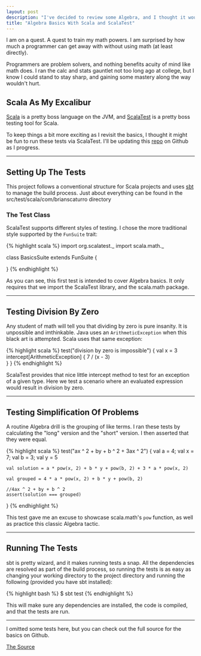 ```yaml
---
layout: post
description: "I've decided to review some Algebra, and I thought it would be fun to do so with Scala and ScalaTest."
title: "Algebra Basics With Scala and ScalaTest"
---
```


I am on a quest. A quest to train my math powers. I am surprised by how much a programmer can get away with without using math (at least directly).

Programmers are problem solvers, and nothing benefits acuity of mind like math does. I ran the calc and stats gauntlet not too long ago at college, but I know I could stand to stay sharp, and gaining some mastery along the way wouldn't hurt.

Scala As My Excalibur
---------------------
[Scala](http://www.scala-lang.org/) is a pretty boss language on the JVM, and [ScalaTest](http://www.scalatest.org/) is a pretty boss testing tool for Scala.

To keep things a bit more exciting as I revisit the basics, I thought it might be fun to run these tests via ScalaTest. I'll be updating this [repo](https://github.com/brianium/scala-algebra) on Github as I progress.

* * *

Setting Up The Tests
--------------------
This project follows a conventional structure for Scala projects and uses [sbt](https://github.com/harrah/xsbt/wiki/) to manage the build process. Just about everything can be found in the src/test/scala/com/brianscaturro directory

### The Test Class ###

ScalaTest supports different styles of testing. I chose the more traditional style supported by the `FunSuite` trait:

{% highlight scala %}
import org.scalatest._
import scala.math._

class BasicsSuite extends FunSuite {

}
{% endhighlight %}

As you can see, this first test is intended to cover Algebra basics. It only requires that we import the ScalaTest library, and the scala.math package.

* * *

Testing Division By Zero
------------------------
Any student of math will tell you that dividing by zero is pure insanity. It is unpossible and imthinkable. Java uses an `ArithmeticException` when this black art is attempted. Scala uses that same exception:

{% highlight scala %}
test("division by zero is impossible") {
   val x = 3
   intercept[ArithmeticException] {
       7 / (x - 3)        
   }
}
{% endhighlight %}

ScalaTest provides that nice little intercept method to test for an exception of a given type. Here we test a scenario where an evaluated expression would result in division by zero.

* * *

Testing Simplification Of Problems
----------------------------------
A routine Algebra drill is the grouping of like terms. I ran these tests by calculating the "long" version and the "short" version. I then asserted that they were equal.

{% highlight scala %}
test("ax ^ 2 + by + b ^ 2 + 3ax ^ 2") {
    val a = 4; val x = 7; val b = 3; val y = 5

    val solution = a * pow(x, 2) + b * y + pow(b, 2) + 3 * a * pow(x, 2)

    val grouped = 4 * a * pow(x, 2) + b * y + pow(b, 2)

    //4ax ^ 2 + by + b ^ 2
    assert(solution === grouped)
}
{% endhighlight %}

This test gave me an excuse to showcase scala.math's `pow` function, as well as practice this classic Algebra tactic.

* * *

Running The Tests
-----------------
sbt is pretty wizard, and it makes running tests a snap. All the dependencies are resolved as part of the build process, so running the tests is as easy as changing your working directory to the project directory and running the following (provided you have sbt installed):

{% highlight bash %}
$ sbt test
{% endhighlight %}

This will make sure any dependencies are installed, the code is compiled, and that the tests are run.

* * *

I omitted some tests here, but you can check out the full source for the basics on Github.

<a href="https://github.com/brianium/scala-algebra/blob/master/src/test/scala/com/brianscaturro/BasicsSuite.scala" class="button" target="_blank">The Source</a>